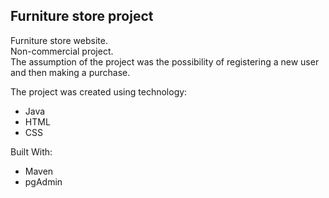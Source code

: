 <h2>Furniture store project</h2> 

Furniture store website.<br>
Non-commercial project.<br>
The assumption of the project was the possibility of registering a new user and then making a purchase.<br>

The project was created using technology:<br>
- Java<br> 
- HTML </br> 
- CSS <br> 

Built With:<br>  
- Maven<br> 
- pgAdmin<br> 


